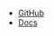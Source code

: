 - [GitHub](https://github.com/IjzerenHein/kiwi.js)
- [Docs](https://github.com/IjzerenHein/kiwi.js/blob/master/docs/Kiwi.md)

